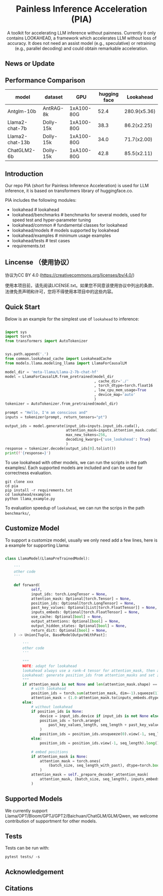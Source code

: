 
<h1 align="center">Painless Inference Acceleration (PIA)</h1>


  
<p align="center">
   A toolkit for accelerating LLM inference without painness. Currently it only contains LOOKAHEAD, a framework which accelerates LLM without loss of accuracy. It does not need an assist model (e.g., speculative) or retraining (e.g., parallel decoding) and could obtain remarkable acceleration.
</p>

## News or Update


## Performance Comparison

| model  | dataset         | GPU           | hugging face | Lookahead |
|---------------|---------------|---------------|-----------|-----------|
| Antglm-10b      | AntRAG-8k     | 1xA100-80G    | 52.4         |  280.9(x5.36)     |
| Llama2-chat-7b      | Dolly-15k      | 1xA100-80G    | 38.3         | 86.2(x2.25)     |
| Llama2-chat-13b      | Dolly-15k      | 1xA100-80G    | 34.0         | 71.7(x2.00)     |
| ChatGLM2-6b      | Dolly-15k      | 1xA100-80G    | 42.8         | 85.5(x2.11)     |


## Introduction

Our repo PIA (short for Painless Inference Acceleration) is used for LLM inference, it is based on transformers library of huggingface.co.

PIA includes the following modules:
- lookahead						# lookahead 
- lookahead/benchmarks          # benchmarks for several models, used for speed test and hyper-parameter tuning
- lookahead/common              # fundamental classes for lookahead
- lookahead/models			    # models supported by lookahead
- lookahead/examples            # minimum usage examples
- lookahead/tests			    # test cases
- requirements.txt


## Lincense （使用协议）

协议为CC BY 4.0 (https://creativecommons.org/licenses/by/4.0/)

使用本项目前，请先阅读LICENSE.txt。如果您不同意该使用协议中列出的条款、法律免责声明和许可，您将不得使用本项目中的这些内容。



## Quick Start


Below is an example for the simplest use of `lookahead` to inference:

```python

import sys
import torch
from transformers import AutoTokenizer


sys.path.append('.') 
from common.lookahead_cache import LookaheadCache
from models.llama.modeling_llama import LlamaForCausalLM

model_dir = 'meta-llama/Llama-2-7b-chat-hf'
model = LlamaForCausalLM.from_pretrained(model_dir
                                         , cache_dir='./'
                                         , torch_dtype=torch.float16
                                         , low_cpu_mem_usage=True
                                         , device_map='auto'
                                         )
tokenizer = AutoTokenizer.from_pretrained(model_dir)

prompt = "Hello, I'm am conscious and"
inputs = tokenizer(prompt, return_tensors="pt")

output_ids = model.generate(input_ids=inputs.input_ids.cuda(),
                            attention_mask=inputs.attention_mask.cuda(),
                            max_new_tokens=256,
                            decoding_kwargs={'use_lookahead': True}
                            )
response = tokenizer.decode(output_ids[0].tolist())
print(f'{response=}')
```

To use lookahead with other models, we can run the scripts in the path examples/.
Each supported models are included and  can be used for correctness evaluation.

```shell
git clone xxx
cd pia
pip install -r requirements.txt
cd lookahead/examples
python llama_example.py
```

To evaluation speedup of `lookahead`, we can run the scrips in the path `benchmarks/`,



## Customize Model

To support a customize model, usually we only need add a few lines, here is a example for supporting Llama:

```python

class LlamaModel(LlamaPreTrainedModel):

    '''
    other code
    '''

    def forward(
            self,
            input_ids: torch.LongTensor = None,
            attention_mask: Optional[torch.Tensor] = None,
            position_ids: Optional[torch.LongTensor] = None,
            past_key_values: Optional[List[torch.FloatTensor]] = None,
            inputs_embeds: Optional[torch.FloatTensor] = None,
            use_cache: Optional[bool] = None,
            output_attentions: Optional[bool] = None,
            output_hidden_states: Optional[bool] = None,
            return_dict: Optional[bool] = None,
    ) -> Union[Tuple, BaseModelOutputWithPast]:

        '''
        other code
        '''

        """
        NOTE: adapt for lookahead
        lookahead always use a rank-4 tensor for attention_mask, then a minimum adaption for lookahead is routed by the rank,
        Lookahead: generate position_ids from attention_masks and set zero elements of the mask to -inf 
        """
        if attention_mask is not None and len(attention_mask.shape) == 4:
            # with lookahead
            position_ids = torch.sum(attention_mask, dim=-1).squeeze(1) - 1
            attention_mask = (1.0-attention_mask.to(inputs_embeds.dtype)) * torch.finfo(inputs_embeds.dtype).min
        else:
            # without lookahead
            if position_ids is None:
                device = input_ids.device if input_ids is not None else inputs_embeds.device
                position_ids = torch.arange(
                    past_key_values_length, seq_length + past_key_values_length, dtype=torch.long, device=device
                )
                position_ids = position_ids.unsqueeze(0).view(-1, seq_length)
            else:
                position_ids = position_ids.view(-1, seq_length).long()

            # embed positions
            if attention_mask is None:
                attention_mask = torch.ones(
                    (batch_size, seq_length_with_past), dtype=torch.bool, device=inputs_embeds.device
                )
            attention_mask = self._prepare_decoder_attention_mask(
                attention_mask, (batch_size, seq_length), inputs_embeds, past_key_values_length
            )
```


## Supported Models

We currently support Llama/OPT/Bloom/GPTJ/GPT2/Baichuan/ChatGLM/GLM/Qwen, we welcome contribution of supportment for other models.

## Tests

Tests can be run with:
```shell
pytest tests/ -s
```


## Acknowledgement


## Citations